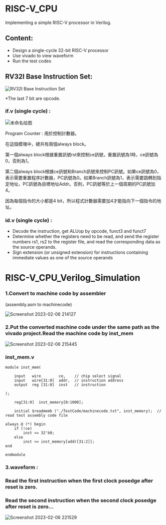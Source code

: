 # RISC-V_CPU

Implementing a simple RISC-V processor in Verilog.

## Content:
* Design a single-cycle 32-bit RISC-V processor 
* Use vivado to view waveform 
* Run the test codes

## RV32I Base Instruction Set: 

![RV32I Base Instruction Set](https://user-images.githubusercontent.com/68816726/221367757-ee89f98c-b9be-4689-9452-a6259137e76d.png)

*The last 7 bit are opcode.

### if.v (single cycle) :

![未命名绘图](https://user-images.githubusercontent.com/68816726/221366863-2b04d18a-567b-40a4-88bc-509f29fb84f8.jpg)


Program Counter : 用於控制計數器。

在這個模塊中，總共有兩個always block。

第一個always block根據重置訊號rst來控制ce訊號，重置訊號為1時，ce訊號為0，否則為1。

第二個always block根據ce訊號和Branch訊號來控制PC訊號。如果ce訊號為0，表示需要重置程序計數器，PC訊號為0。如果Branch訊號為1，表示需要跳轉到指定地址，PC訊號為目標地址Addr。否則，PC訊號等於上一個周期的PC訊號加4。

因為每個指令的大小都是4 bit，所以程式計數器需要加4才能指向下一個指令的地址。

### id.v (single cycle) :

* Decode the instruction, get ALUop by opcode, funct3 and funct7
* Determine whether the registers need to be read, and send the register numbers rs1, rs2 to the register file, and read the corresponding data as the source operands.
* Sign extension (or unsigned extension) for instructions containing immediate values as one of the source operands










# RISC-V_CPU_Verilog_Simulation

### 1.Convert to machine code by assembler

(assembly.asm to machinecode)

![Screenshot 2023-02-06 214127](https://user-images.githubusercontent.com/68816726/216986967-2e03f3f7-9afd-4786-8c0e-f4503aa314f8.png)

### 2.Put the converted machine code under the same path as the vivado project.Read the machine code by inst_mem 

![Screenshot 2023-02-06 215445](https://user-images.githubusercontent.com/68816726/216989718-2b792495-fcc6-43a2-8de6-9b42676c33a4.png)

### inst_mem.v

```
module inst_mem(

	input	wire		ce,    // chip select signal
	input	wire[31:0]	addr,  // instruction address
	output 	reg [31:0]	inst   // instruction
	
);

	reg[31:0]  inst_memory[0:1000];

	initial $readmemb ("./TestCode/machinecode.txt", inst_memory);	// read test assembly code file

always @ (*) begin
	if (!ce)
		inst <= 32'b0;
	else
		inst <= inst_memory[addr[31:2]];
end

endmodule
```

### 3.waveform : 

### Read the first instruction when the first clock posedge after reset is zero.
### Read the second instruction when the second clock posedge after reset is zero...

![Screenshot 2023-02-06 221529](https://user-images.githubusercontent.com/68816726/216994797-1e047b78-affb-4f0f-85a8-a6318cf0b0a9.png)

